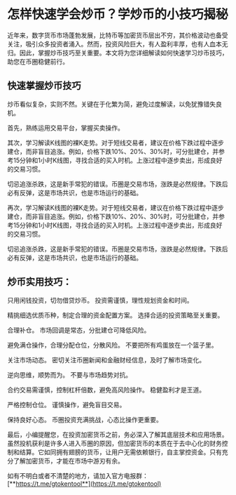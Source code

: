 # 怎样快速学会炒币？学炒币的小技巧揭秘

近年来，数字货币市场蓬勃发展，比特币等加密货币层出不穷，其价格波动也备受关注，吸引众多投资者涌入。然而，投资风险巨大，有人盈利丰厚，也有人血本无归。因此，掌握炒币技巧至关重要。本文将为您详细解读如何快速学习炒币技巧，助您在币圈稳健前行。

## 快速掌握炒币技巧

炒币看似复杂，实则不然。关键在于化繁为简，避免过度解读，以免犹豫错失良机。

首先，熟练运用交易平台，掌握买卖操作。

其次，学习解读K线图的裸K走势。对于短线交易者，建议在价格下跌过程中逐步建仓，而非盲目追涨。例如，价格下跌10%、20%、30%时，可分批建仓，并参考15分钟和1小时K线图，寻找合适的买入时机。上涨过程中逐步卖出，形成良好的交易习惯。

切忌追涨杀跌，这是新手常犯的错误。币圈是交易市场，涨跌是必然规律。下跌后必有反弹，这是市场共识，也是市场运行的基础。

再次，学习解读K线图的裸K走势。对于短线交易者，建议在价格下跌过程中逐步建仓，而非盲目追涨。例如，价格下跌10%、20%、30%时，可分批建仓，并参考15分钟和1小时K线图，寻找合适的买入时机。上涨过程中逐步卖出，形成良好的交易习惯。

切忌追涨杀跌，这是新手常犯的错误。币圈是交易市场，涨跌是必然规律。下跌后必有反弹，这是市场共识，也是市场运行的基础。

## 炒币实用技巧：

只用闲钱投资，切勿借贷炒币。 投资需谨慎，理性规划资金和时间。

精挑细选优质币种，制定合理的资金配置方案。 选择合适的投资策略至关重要。

合理补仓。 市场回调是常态，分批建仓可降低风险。

避免满仓操作，合理分配仓位，分散风险。 不要把所有鸡蛋放在一个篮子里。

关注市场动态。 密切关注币圈新闻和金融财经信息，及时了解市场变化。

逆向思维，顺势而为。 不要与市场趋势对抗。

合约交易需谨慎，控制杠杆倍数，避免高风险操作。 稳健盈利才是王道。

严格控制仓位。 谨慎操作，避免盲目交易。

保持良好心态。 币圈投资充满挑战，心态比操作更重要。

最后，小编提醒您，在投资加密货币之前，务必深入了解其底层技术和应用场景。虽然投机获利是许多人进入币圈的原因，但加密货币的本质在于去中心化的财务控制和结算。它如同拥有翅膀的货币，让用户无需依赖银行，自主掌控资金。只有充分了解加密货币，才能在市场中游刃有余。

如有不明白或者不清楚的地方，请加入官方电报群：[**https://t.me/gtokentool**](https://t.me/gtokentool)
